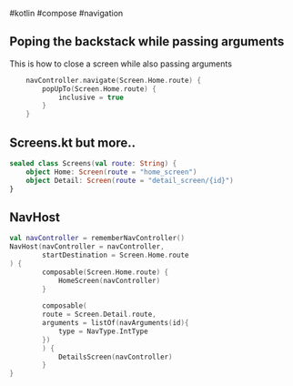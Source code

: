 #kotlin #compose #navigation  

## Poping the backstack while passing arguments

This is how to close a screen while also passing arguments
```kotlin
	navController.navigate(Screen.Home.route) {
		popUpTo(Screen.Home.route) {
			inclusive = true
		}
	}
```

## Screens.kt but more..
```kotlin
sealed class Screens(val route: String) {
	object Home: Screen(route = "home_screen")
	object Detail: Screen(route = "detail_screen/{id}")
}
```

## NavHost
```kotlin
val navController = rememberNavController() 
NavHost(navController = navController, 
		startDestination = Screen.Home.route 
) { 
		composable(Screen.Home.route) { 
			HomeScreen(navController) 
		}
		
		composable(
		route = Screen.Detail.route,
		arguments = listOf(navArguments(id){
			type = NavType.IntType
		})
		) { 
			DetailsScreen(navController) 
		} 
}
```